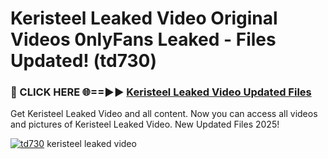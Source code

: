# Keristeel Leaked Video Original Videos 0nlyFans Leaked - Files Updated! (td730)

<h3>🔴 CLICK HERE 🌐==►► <a href="https://tinyurl.com/2wckxsce" rel="nofollow">Keristeel Leaked Video Updated Files</a></h3>

Get Keristeel Leaked Video and all content. Now you can access all videos and pictures of Keristeel Leaked Video. New Updated Files 2025!

[![td730](https://i.imgur.com/AFduVYN.gif)](https://tinyurl.com/2wckxsce)
keristeel leaked video